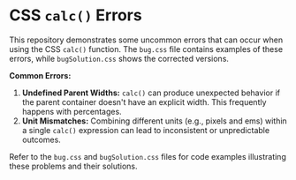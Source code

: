 # CSS `calc()` Errors

This repository demonstrates some uncommon errors that can occur when using the CSS `calc()` function.  The `bug.css` file contains examples of these errors, while `bugSolution.css` shows the corrected versions.

**Common Errors:**

1. **Undefined Parent Widths:**  `calc()` can produce unexpected behavior if the parent container doesn't have an explicit width.  This frequently happens with percentages.
2. **Unit Mismatches:** Combining different units (e.g., pixels and ems) within a single `calc()` expression can lead to inconsistent or unpredictable outcomes. 

Refer to the `bug.css` and `bugSolution.css` files for code examples illustrating these problems and their solutions.